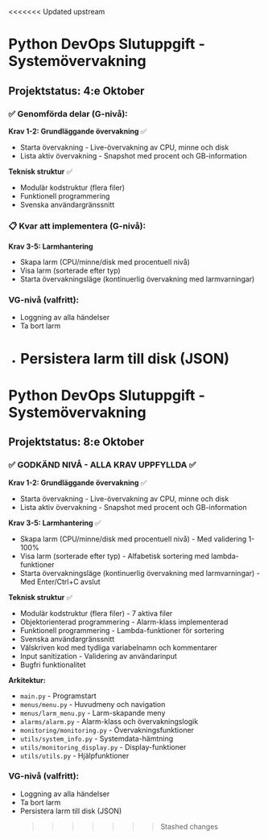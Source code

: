 <<<<<<< Updated upstream

# Python DevOps Slutuppgift - Systemövervakning

## Projektstatus: 4:e Oktober

### ✅ Genomförda delar (G-nivå):

**Krav 1-2: Grundläggande övervakning** ✅

- Starta övervakning - Live-övervakning av CPU, minne och disk
- Lista aktiv övervakning - Snapshot med procent och GB-information

**Teknisk struktur** ✅

- Modulär kodstruktur (flera filer)
- Funktionell programmering
- Svenska användargränssnitt

### 📋 Kvar att implementera (G-nivå):

**Krav 3-5: Larmhantering**

- Skapa larm (CPU/minne/disk med procentuell nivå)
- Visa larm (sorterade efter typ)
- Starta övervakningsläge (kontinuerlig övervakning med larmvarningar)

### VG-nivå (valfritt):

- Loggning av alla händelser
- Ta bort larm
- # Persistera larm till disk (JSON)

# Python DevOps Slutuppgift - Systemövervakning

## Projektstatus: 8:e Oktober

### ✅ **GODKÄND NIVÅ - ALLA KRAV UPPFYLLDA** ✅

**Krav 1-2: Grundläggande övervakning** ✅

- Starta övervakning - Live-övervakning av CPU, minne och disk
- Lista aktiv övervakning - Snapshot med procent och GB-information

**Krav 3-5: Larmhantering** ✅

- Skapa larm (CPU/minne/disk med procentuell nivå) - Med validering 1-100%
- Visa larm (sorterade efter typ) - Alfabetisk sortering med lambda-funktioner
- Starta övervakningsläge (kontinuerlig övervakning med larmvarningar) - Med Enter/Ctrl+C avslut

**Teknisk struktur** ✅

- Modulär kodstruktur (flera filer) - 7 aktiva filer
- Objektorienterad programmering - Alarm-klass implementerad
- Funktionell programmering - Lambda-funktioner för sortering
- Svenska användargränssnitt
- Välskriven kod med tydliga variabelnamn och kommentarer
- Input sanitization - Validering av användarinput
- Bugfri funktionalitet

**Arkitektur:**

- `main.py` - Programstart
- `menus/menu.py` - Huvudmeny och navigation
- `menus/larm_menu.py` - Larm-skapande meny
- `alarms/alarm.py` - Alarm-klass och övervakningslogik
- `monitoring/monitoring.py` - Övervakningsfunktioner
- `utils/system_info.py` - Systemdata-hämtning
- `utils/monitoring_display.py` - Display-funktioner
- `utils/utils.py` - Hjälpfunktioner

### VG-nivå (valfritt):

- Loggning av alla händelser
- Ta bort larm
- Persistera larm till disk (JSON)
  > > > > > > > Stashed changes
